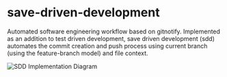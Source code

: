 # save-driven-development
Automated software engineering workflow based on gitnotify. Implemented as an addition to test driven development, save driven development (sdd) automates the commit creation and push process using current branch (using the feature-branch model) and file context. 

![SDD Implementation Diagram](https://docs.google.com/drawings/d/e/2PACX-1vRxiE1lHx4Kh774hmlZht4Triwe67alHA_Ztk2omFXOXzR3JDzvhTWPcYedIAds14TOkSsyCP7ZBobD/pub?w=1982&h=966)
